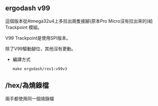 ## ergodash v99

這個版本從Atmega32u4上多拉出兩隻接腳(原本Pro Micro沒有拉出來的)給Trackpoint 模組。

V99 Trackpoint是使用SPI版本。

除了V99驅動腳位，其他沒有更動。



* 編譯方式

  ```
  make ergodash/rev1:v99v3
  ```

  



## /hex/為燒錄檔
兩手都使用同一個燒錄檔
